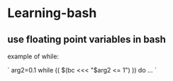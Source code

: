 # Learning-bash

## use floating point variables in bash
example of while:

´ arg2=0.1
while (( $(bc <<< "$arg2 <= 1") ))
do
...
´

